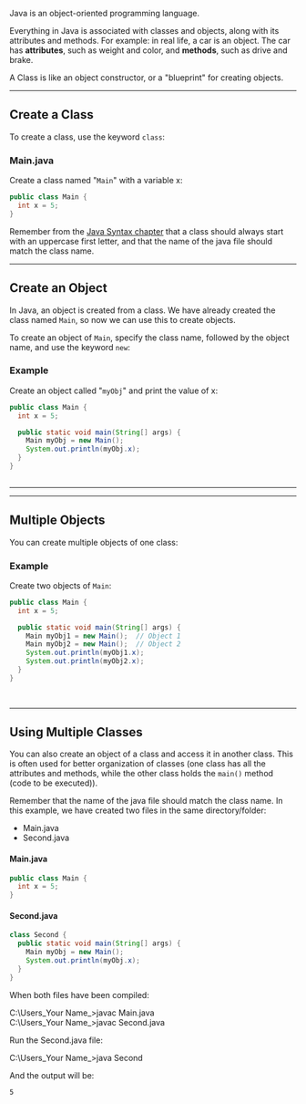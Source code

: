Java is an object-oriented programming language.

Everything in Java is associated with classes and objects, along with its attributes and methods. For example: in real life, a car is an object. The car has **attributes**, such as weight and color, and **methods**, such as drive and brake.

A Class is like an object constructor, or a "blueprint" for creating objects.

---

## Create a Class

To create a class, use the keyword `class`:

### Main.java

Create a class named "`Main`" with a variable x:

```java
public class Main {
  int x = 5;
}
```

Remember from the [Java Syntax chapter](https://www.w3schools.com/java/java_syntax.asp) that a class should always start with an uppercase first letter, and that the name of the java file should match the class name.

---

## Create an Object

In Java, an object is created from a class. We have already created the class named `Main`, so now we can use this to create objects.

To create an object of `Main`, specify the class name, followed by the object name, and use the keyword `new`:

### Example

Create an object called "`myObj`" and print the value of x:

```java
public class Main {
  int x = 5;

  public static void main(String[] args) {
    Main myObj = new Main();
    System.out.println(myObj.x);
  }
}
 
```

---

---

## Multiple Objects

You can create multiple objects of one class:

### Example

Create two objects of `Main`:

```java
public class Main {
  int x = 5;

  public static void main(String[] args) {
    Main myObj1 = new Main();  // Object 1
    Main myObj2 = new Main();  // Object 2
    System.out.println(myObj1.x);
    System.out.println(myObj2.x);
  }
}
 
 
```

---

## Using Multiple Classes

You can also create an object of a class and access it in another class. This is often used for better organization of classes (one class has all the attributes and methods, while the other class holds the `main()` method (code to be executed)).

Remember that the name of the java file should match the class name. In this example, we have created two files in the same directory/folder:

- Main.java
- Second.java

#### Main.java

```java
public class Main {
  int x = 5;
}
```

#### Second.java

```java
class Second {
  public static void main(String[] args) {
    Main myObj = new Main();
    System.out.println(myObj.x);
  }
}
```

When both files have been compiled:

C:\Users\_Your Name_>javac Main.java  
C:\Users\_Your Name_>javac Second.java

Run the Second.java file:

C:\Users\_Your Name_>java Second

And the output will be:

`5`